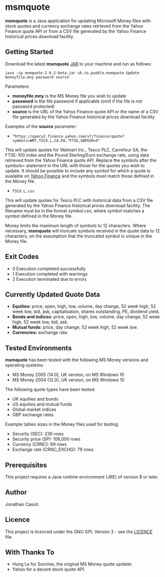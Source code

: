 # msmquote
**msmquote** is a Java application for updating Microsoft Money files with stock quotes and currency exchange rates retrieved from the Yahoo Finance quote API or from a CSV file generated by the Yahoo Finance historical prices download facility.
## Getting Started
Download the latest **msmquote** [JAR](https://github.com/36bits/msmquote/releases) to your machine and run as follows:

`java -cp msmquote-2.0.2-beta.jar uk.co.pueblo.msmquote.Update moneyfile.mny password source`

Parameters:
* **moneyfile.mny** is the MS Money file you wish to update
* **password** is the file password if applicable (omit if the file is not password protected)
* **source** is the URL of the Yahoo Finance quote API or the name of a CSV file generated by the Yahoo Finance historical prices download facility

Examples of the **source** parameter:

* `"https://query2.finance.yahoo.com/v7/finance/quote?symbols=WMT,TSCO.L,CA.PA,^FTSE,GBPEUR=X"`

This will update quotes for Walmart Inc., Tesco PLC, Carrefour SA, the FTSE-100 index and the Pound Sterling/Euro exchange rate, using data retrieved from the Yahoo Finance quote API. Replace the symbols after the *symbols=* statement in the URL with those for the quotes you wish to update. It should be possible to include any symbol for which a quote is available on [Yahoo Finance](https://finance.yahoo.com/) and the symbols must match those defined in the Money file.

* `TSCO.L.csv`

This will update quotes for Tesco PLC with historical data from a CSV file generated by the Yahoo Finance historical prices download facility. The filename must be in the format *symbol*.csv, where *symbol* matches a symbol defined in the Money file.

Money limits the maximum length of symbols to 12 characters. Where necessary, **msmquote** will truncate symbols received in the quote data to 12 characters, on the assumption that the truncated symbol is unique in the Money file.

## Exit Codes

* 0 Execution completed successfully
* 1 Execution completed with warnings
* 2 Execution terminated due to errors 

## Currently Updated Quote Data
* **Equities:** price, open, high, low, volume, day change, 52 week high, 52 week low, bid, ask, capitalisation, shares outstanding, PE, dividend yield.
* **Bonds and indices:** price, open, high, low, volume, day change, 52 week high, 52 week low, bid, ask.
* **Mutual funds:** price, day change, 52 week high, 52 week low.
* **Currencies:** exchange rate.

## Tested Environments
**msmquote** has been tested with the following MS Money versions and operating systems:
* MS Money 2005 (14.0), UK version, on MS Windows 10
* MS Money 2004 (12.0), UK version, on MS Windows 10

The following quote types have been tested:
* UK equities and bonds
* US equities and mutual funds
* Global market indices
* GBP exchange rates

Example tables sizes in the Money files used for testing:
* Security (SEC): 236 rows
* Security price (SP): 106,000 rows
* Currency (CRNC): 69 rows
* Exchange rate (CRNC_EXCHG): 79 rows

## Prerequisites
This project requires a Java runtime environment (JRE) of version 8 or later.
## Author
Jonathan Casiot.
## Licence
This project is licenced under the GNU GPL Version 3 - see the [LICENCE](./LICENSE) file.
## With Thanks To
* Hung Le for Sunriise, the original MS Money quote updater.
* Yahoo for a decent stock quote API.